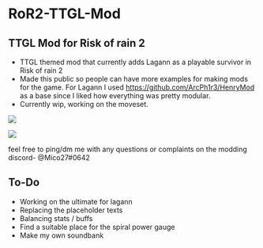 # RoR2-TTGL-Mod
## TTGL Mod for Risk of rain 2
- TTGL themed mod that currently adds Lagann as a playable survivor in Risk of rain 2
- Made this public so people can have more examples for making mods for the game. For Lagann I used https://github.com/ArcPh1r3/HenryMod as a base since I liked how everything was pretty modular.
- Currently wip, working on the moveset.

[![](https://cdn.discordapp.com/attachments/194257452374425600/813609655145201665/Lagann1.png)]()

[![](https://cdn.discordapp.com/attachments/194257452374425600/813609659998273566/Lagann2.png)]()

feel free to ping/dm me with any questions or complaints on the modding discord- @Mico27#0642

## To-Do
- Working on the ultimate for lagann
- Replacing the placeholder texts
- Balancing stats / buffs
- Find a suitable place for the spiral power gauge
- Make my own soundbank
